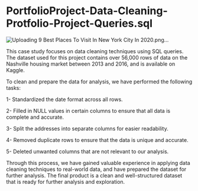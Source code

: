 # PortfolioProject-Data-Cleaning-Protfolio-Project-Queries.sql
![Uploading 9 Best Places To Visit In New York City In 2020.png…]()


This case study focuses on data cleaning techniques using SQL queries. The dataset used for this project 
contains over 56,000 rows of data on the Nashville housing market between 2013 and 2016, and is available on Kaggle.

To clean and prepare the data for analysis, we have performed the following tasks:

1- Standardized the date format across all rows.

2- Filled in NULL values in certain columns to ensure that all data is complete and accurate.

3- Split the addresses into separate columns for easier readability.

4- Removed duplicate rows to ensure that the data is unique and accurate.

5- Deleted unwanted columns that are not relevant to our analysis.

Through this process, we have gained valuable experience in applying data cleaning techniques to real-world data,
 and have prepared the dataset for further analysis. The final product is a clean and well-structured dataset that
 is ready for further analysis and exploration.
